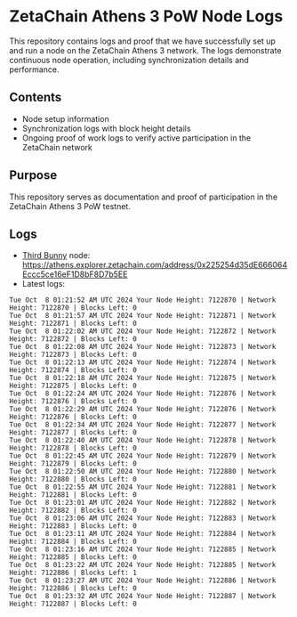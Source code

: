# ZetaChain Athens 3 PoW Node Logs
This repository contains logs and proof that we have successfully set up and run a node on the ZetaChain Athens 3 network. The logs demonstrate continuous node operation, including synchronization details and performance.

## Contents
- Node setup information
- Synchronization logs with block height details
- Ongoing proof of work logs to verify active participation in the ZetaChain network

## Purpose
This repository serves as documentation and proof of participation in the ZetaChain Athens 3 PoW testnet.

## Logs

- [Third Bunny](https://thirdbunny.xyz/) node: https://athens.explorer.zetachain.com/address/0x225254d35dE666064Eccc5ce16eF1D8bF8D7b5EE
- Latest logs:
```
Tue Oct  8 01:21:52 AM UTC 2024 Your Node Height: 7122870 | Network Height: 7122870 | Blocks Left: 0
Tue Oct  8 01:21:57 AM UTC 2024 Your Node Height: 7122871 | Network Height: 7122871 | Blocks Left: 0
Tue Oct  8 01:22:02 AM UTC 2024 Your Node Height: 7122872 | Network Height: 7122872 | Blocks Left: 0
Tue Oct  8 01:22:08 AM UTC 2024 Your Node Height: 7122873 | Network Height: 7122873 | Blocks Left: 0
Tue Oct  8 01:22:13 AM UTC 2024 Your Node Height: 7122874 | Network Height: 7122874 | Blocks Left: 0
Tue Oct  8 01:22:18 AM UTC 2024 Your Node Height: 7122875 | Network Height: 7122875 | Blocks Left: 0
Tue Oct  8 01:22:24 AM UTC 2024 Your Node Height: 7122876 | Network Height: 7122876 | Blocks Left: 0
Tue Oct  8 01:22:29 AM UTC 2024 Your Node Height: 7122876 | Network Height: 7122876 | Blocks Left: 0
Tue Oct  8 01:22:34 AM UTC 2024 Your Node Height: 7122877 | Network Height: 7122877 | Blocks Left: 0
Tue Oct  8 01:22:40 AM UTC 2024 Your Node Height: 7122878 | Network Height: 7122878 | Blocks Left: 0
Tue Oct  8 01:22:45 AM UTC 2024 Your Node Height: 7122879 | Network Height: 7122879 | Blocks Left: 0
Tue Oct  8 01:22:50 AM UTC 2024 Your Node Height: 7122880 | Network Height: 7122880 | Blocks Left: 0
Tue Oct  8 01:22:55 AM UTC 2024 Your Node Height: 7122881 | Network Height: 7122881 | Blocks Left: 0
Tue Oct  8 01:23:01 AM UTC 2024 Your Node Height: 7122882 | Network Height: 7122882 | Blocks Left: 0
Tue Oct  8 01:23:06 AM UTC 2024 Your Node Height: 7122883 | Network Height: 7122883 | Blocks Left: 0
Tue Oct  8 01:23:11 AM UTC 2024 Your Node Height: 7122884 | Network Height: 7122884 | Blocks Left: 0
Tue Oct  8 01:23:16 AM UTC 2024 Your Node Height: 7122885 | Network Height: 7122885 | Blocks Left: 0
Tue Oct  8 01:23:22 AM UTC 2024 Your Node Height: 7122885 | Network Height: 7122886 | Blocks Left: 1
Tue Oct  8 01:23:27 AM UTC 2024 Your Node Height: 7122886 | Network Height: 7122886 | Blocks Left: 0
Tue Oct  8 01:23:32 AM UTC 2024 Your Node Height: 7122887 | Network Height: 7122887 | Blocks Left: 0
```
